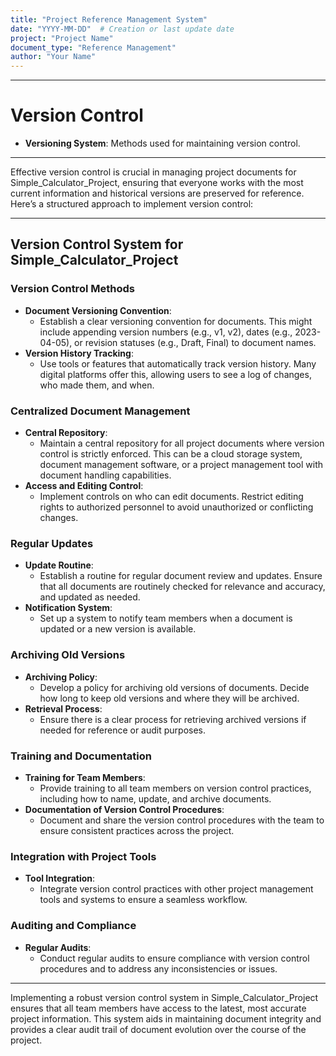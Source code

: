 ```yaml
---
title: "Project Reference Management System"
date: "YYYY-MM-DD"  # Creation or last update date
project: "Project Name"
document_type: "Reference Management"
author: "Your Name"
---
```

---
# Version Control

- **Versioning System**: Methods used for maintaining version control.

---
Effective version control is crucial in managing project documents for Simple_Calculator_Project, ensuring that everyone works with the most current information and historical versions are preserved for reference. Here’s a structured approach to implement version control:

---

## Version Control System for Simple_Calculator_Project

### Version Control Methods
- **Document Versioning Convention**:
  - Establish a clear versioning convention for documents. This might include appending version numbers (e.g., v1, v2), dates (e.g., 2023-04-05), or revision statuses (e.g., Draft, Final) to document names.
- **Version History Tracking**:
  - Use tools or features that automatically track version history. Many digital platforms offer this, allowing users to see a log of changes, who made them, and when.

### Centralized Document Management
- **Central Repository**:
  - Maintain a central repository for all project documents where version control is strictly enforced. This can be a cloud storage system, document management software, or a project management tool with document handling capabilities.
- **Access and Editing Control**:
  - Implement controls on who can edit documents. Restrict editing rights to authorized personnel to avoid unauthorized or conflicting changes.

### Regular Updates
- **Update Routine**:
  - Establish a routine for regular document review and updates. Ensure that all documents are routinely checked for relevance and accuracy, and updated as needed.
- **Notification System**:
  - Set up a system to notify team members when a document is updated or a new version is available.

### Archiving Old Versions
- **Archiving Policy**:
  - Develop a policy for archiving old versions of documents. Decide how long to keep old versions and where they will be archived.
- **Retrieval Process**:
  - Ensure there is a clear process for retrieving archived versions if needed for reference or audit purposes.

### Training and Documentation
- **Training for Team Members**:
  - Provide training to all team members on version control practices, including how to name, update, and archive documents.
- **Documentation of Version Control Procedures**:
  - Document and share the version control procedures with the team to ensure consistent practices across the project.

### Integration with Project Tools
- **Tool Integration**:
  - Integrate version control practices with other project management tools and systems to ensure a seamless workflow.

### Auditing and Compliance
- **Regular Audits**:
  - Conduct regular audits to ensure compliance with version control procedures and to address any inconsistencies or issues.

---

Implementing a robust version control system in Simple_Calculator_Project ensures that all team members have access to the latest, most accurate project information. This system aids in maintaining document integrity and provides a clear audit trail of document evolution over the course of the project.